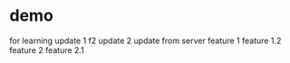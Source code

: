 # demo
for learning
update 1 f2
update 2
update from server
feature 1
feature 1.2
feature 2
feature 2.1
